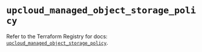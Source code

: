 # `upcloud_managed_object_storage_policy`

Refer to the Terraform Registry for docs: [`upcloud_managed_object_storage_policy`](https://registry.terraform.io/providers/upcloudltd/upcloud/5.24.0/docs/resources/managed_object_storage_policy).
